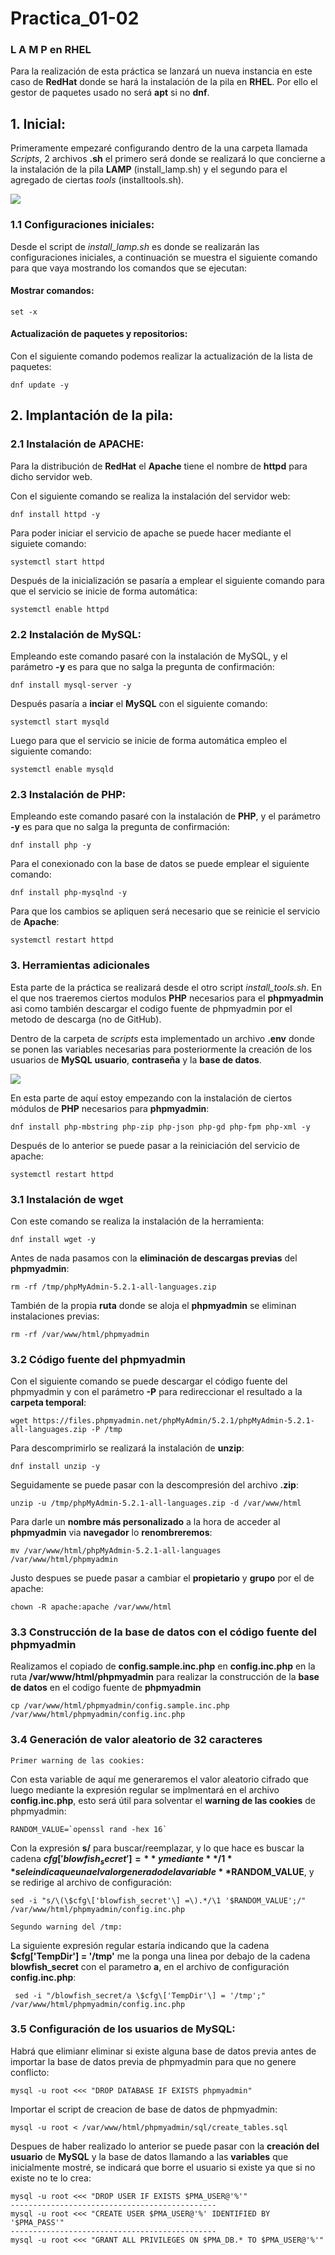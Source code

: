 # Practica_01-02

### L A M P  en RHEL

Para la realización de esta práctica se lanzará un nueva instancia en este caso de **RedHat** donde se hará la instalación de la pila en **RHEL**. Por ello el gestor de paquetes usado no será **apt** si no **dnf**.

## 1. Inicial:

Primeramente empezaré configurando dentro de la una carpeta llamada *Scripts*, 2 archivos **.sh** el primero será donde se realizará lo que concierne a la instalación de la pila **LAMP** (install_lamp.sh) y el segundo para el agregado de ciertas *tools* (installtools.sh).

![](images/ScriptsCarpeta.png)

### 1.1 Configuraciones iniciales:

Desde el script de *install_lamp.sh* es donde se realizarán las configuraciones iniciales, a continuación se muestra el siguiente comando para que vaya mostrando los comandos que se ejecutan:

#### Mostrar comandos:

```
set -x
```
#### Actualización de paquetes y repositorios:

Con el siguiente comando podemos realizar la actualización de la lista de paquetes:

```
dnf update -y
```

## 2. Implantación de la pila:

### 2.1 Instalación de APACHE:

Para la distribución de **RedHat** el **Apache** tiene el nombre de **httpd** para dicho servidor web.

Con el siguiente comando se realiza la instalación del servidor web:

```
dnf install httpd -y
```

Para poder iniciar el servicio de apache se puede hacer mediante el siguiete comando:

```
systemctl start httpd
```
Después de la inicialización se pasaría a emplear el siguiente comando para que el servicio se inicie de forma automática:

```
systemctl enable httpd
```

### 2.2 Instalación de MySQL:

Empleando este comando pasaré con la instalación de MySQL, y el parámetro **-y** es para que no salga la pregunta de confirmación:

```
dnf install mysql-server -y
```

Después pasaría a **inciar** el **MySQL** con el siguiente comando:

```
systemctl start mysqld
```

Luego para que el servicio se inicie de forma automática empleo el siguiente comando:

```
systemctl enable mysqld
```
### 2.3 Instalación de PHP:

Empleando este comando pasaré con la instalación de **PHP**, y el parámetro **-y** es para que no salga la pregunta de confirmación:

```
dnf install php -y
```

Para el conexionado con la base de datos se puede emplear el siguiente comando:

```
dnf install php-mysqlnd -y
```

Para que los cambios se apliquen será necesario que se reinicie el servicio de **Apache**:

```
systemctl restart httpd
```
### 3. Herramientas adicionales

Esta parte de la práctica se realizará desde el otro script *install_tools.sh*. En el que nos traeremos ciertos modulos **PHP** necesarios para el **phpmyadmin** asi como también descargar el codigo fuente de phpmyadmin por el metodo de descarga (no de GitHub).

Dentro de la carpeta de *scripts* esta implementado un archivo **.env** donde se ponen las variables necesarias para posteriormente la creación de los usuarios de **MySQL** **usuario**, **contraseña** y la **base de datos**.


![](images/variables.png)

En esta parte de aquí estoy empezando con la instalación de ciertos módulos de **PHP** necesarios para **phpmyadmin**:

```
dnf install php-mbstring php-zip php-json php-gd php-fpm php-xml -y
```
Después de lo anterior se puede pasar a la reiniciación del servicio de apache:

```
systemctl restart httpd
```

### 3.1 Instalación de wget

Con este comando se realiza la instalación de la herramienta:

```
dnf install wget -y
```
Antes de nada pasamos con la **eliminación de descargas previas** del **phpmyadmin**:

```
rm -rf /tmp/phpMyAdmin-5.2.1-all-languages.zip
```
También de la propia **ruta** donde se aloja el **phpmyadmin** se eliminan instalaciones previas:

```
rm -rf /var/www/html/phpmyadmin
```
### 3.2 Código fuente del phpmyadmin

Con el siguiente comando se puede descargar el código fuente del phpmyadmin y con el parámetro **-P** para redireccionar el resultado a la **carpeta temporal**:
```
wget https://files.phpmyadmin.net/phpMyAdmin/5.2.1/phpMyAdmin-5.2.1-all-languages.zip -P /tmp
```

Para descomprimirlo se realizará la instalación de **unzip**:

```
dnf install unzip -y
```

Seguidamente se puede pasar con la descompresión del archivo **.zip**:

```
unzip -u /tmp/phpMyAdmin-5.2.1-all-languages.zip -d /var/www/html
```
Para darle un **nombre más personalizado** a la hora de acceder al **phpmyadmin** via **navegador** lo **renombreremos**:

```
mv /var/www/html/phpMyAdmin-5.2.1-all-languages /var/www/html/phpmyadmin
```
Justo despues se puede pasar a cambiar el **propietario** y **grupo** por el de apache:

```
chown -R apache:apache /var/www/html
```
### 3.3 Construcción de la base de datos con el código fuente del phpmyadmin

Realizamos el copiado de **config.sample.inc.php** en **config.inc.php** en la ruta **/var/www/html/phpmyadmin** para realizar la construcción de la **base de datos** en el codigo fuente de **phpmyadmin**

```
cp /var/www/html/phpmyadmin/config.sample.inc.php /var/www/html/phpmyadmin/config.inc.php
```
### 3.4 Generación de valor aleatorio de 32 caracteres

`Primer warning de las cookies:`

Con esta variable de aquí me generaremos el valor aleatorio cifrado que luego mediante la expresión regular se implmentará en el archivo
**config.inc.php**, esto será útil para solventar el **warning de las cookies** de phpmyadmin:

```
RANDOM_VALUE=`openssl rand -hex 16`
```
Con la expresión **s/** para buscar/reemplazar, y lo que hace es buscar la cadena
**$cfg['blowfish_secret'] =** y mediante **/1** se le indica que una el valor generado de la variable **$RANDOM_VALUE**, y se redirige al archivo de configuración:
```
sed -i "s/\(\$cfg\['blowfish_secret'\] =\).*/\1 '$RANDOM_VALUE';/" /var/www/html/phpmyadmin/config.inc.php
```
`Segundo warning del /tmp:`

La siguiente expresión regular estaría indicando que la cadena **$cfg['TempDir'] = '/tmp'** me la ponga una linea por debajo de la cadena **blowfish_secret** con el parametro **a**, en el archivo de configuración **config.inc.php**:

```
 sed -i "/blowfish_secret/a \$cfg\['TempDir'\] = '/tmp';" /var/www/html/phpmyadmin/config.inc.php 
 ```
 ### 3.5 Configuración de los usuarios de MySQL:

 Habrá que elimianr eliminar si existe alguna base de datos previa antes de importar la base de datos previa de phpmyadmin para que no genere conflicto:

```
mysql -u root <<< "DROP DATABASE IF EXISTS phpmyadmin"
```
Importar el script de creacion de base de datos de phpmyadmin:

```
mysql -u root < /var/www/html/phpmyadmin/sql/create_tables.sql
```

Despues de haber realizado lo anterior se puede pasar con la **creación del usuario** de **MySQL** y la base de datos llamando a las **variables** que inicialmente mostré, se indicará que borre el usuario si existe ya que si no existe no te lo crea:

```
mysql -u root <<< "DROP USER IF EXISTS $PMA_USER@'%'"
----------------------------------------------
mysql -u root <<< "CREATE USER $PMA_USER@'%' IDENTIFIED BY '$PMA_PASS'"
----------------------------------------------
mysql -u root <<< "GRANT ALL PRIVILEGES ON $PMA_DB.* TO $PMA_USER@'%'"
```
